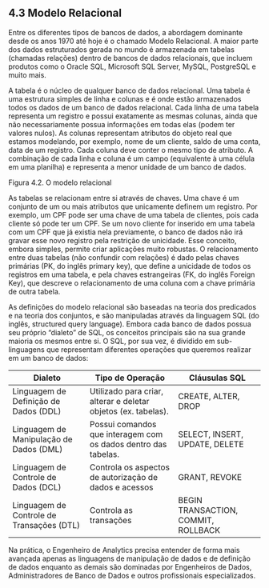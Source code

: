 ## 4.3 Modelo Relacional

Entre os diferentes tipos de bancos de dados, a abordagem dominante desde os anos 1970 até hoje é o chamado Modelo Relacional. A maior parte dos dados estruturados gerada no mundo é armazenada em tabelas (chamadas relações) dentro de bancos de dados relacionais, que incluem produtos como o Oracle SQL, Microsoft SQL Server, MySQL, PostgreSQL e muito mais.

A tabela é o núcleo de qualquer banco de dados relacional. Uma tabela é uma estrutura simples de linha e colunas e é onde estão armazenados todos os dados de um banco de dados relacional. Cada linha de uma tabela representa um registro e  possui exatamente as mesmas colunas, ainda que não necessariamente possua informações em todas elas (podem ter valores nulos). As colunas representam atributos do objeto real que estamos modelando, por exemplo, nome de um cliente, saldo de uma conta, data de um registro. Cada coluna deve conter o mesmo tipo de atributo. A combinação de cada linha e coluna é um campo (equivalente à uma célula em uma planilha) e representa a menor unidade de um banco de dados.

Figura 4.2. O modelo relacional

As tabelas se relacionam entre si através de chaves. Uma chave é um conjunto de um ou mais atributos que unicamente definem um registro. Por exemplo, um CPF pode ser uma chave de uma tabela de clientes, pois cada cliente só pode ter um CPF.  Se um novo cliente for inserido em uma tabela com um CPF que já existia nela previamente, o banco de dados não irá gravar esse novo registro pela restrição de unicidade. Esse conceito, embora simples, permite criar aplicações muito robustas. O relacionamento entre duas tabelas (não confundir com relações) é dado pelas chaves primárias (PK, do inglês primary key), que define a unicidade de todos os registros em uma tabela, e pela chaves estrangeiras (FK, do inglês Foreign Key), que descreve o relacionamento de uma coluna com a chave primária de outra tabela. 

As definições do modelo relacional são baseadas na teoria dos predicados e na teoria dos conjuntos, e são manipuladas através da linguagem SQL (do inglês, structured query language). Embora cada banco de dados possua seu próprio “dialeto” de SQL, os conceitos principais são na sua grande maioria os mesmos entre si.  O SQL, por sua vez, é dividido em sub-linguagens que representam diferentes operações que queremos realizar em um banco de dados:

| Dialeto                                   | Tipo de Operação                                               | Cláusulas SQL                       |
|-------------------------------------------|----------------------------------------------------------------|-------------------------------------|
| Linguagem de Definição de Dados (DDL)     | Utilizado para criar, alterar e deletar objetos (ex. tabelas). | CREATE,  ALTER, DROP                |
| Linguagem  de Manipulação de Dados (DML)  | Possui comandos que interagem com os dados dentro das tabelas. | SELECT, INSERT, UPDATE, DELETE      |
| Linguagem  de Controle de Dados (DCL)     | Controla os aspectos de autorização de dados e acessos         | GRANT, REVOKE                       |
| Linguagem de Controle de Transações (DTL) | Controla as transações                                         | BEGIN TRANSACTION, COMMIT, ROLLBACK |

Na prática, o Engenheiro de Analytics precisa entender de forma mais avançada apenas as linguagens de manipulação de dados e de definição de dados enquanto as demais são dominadas por Engenheiros de Dados, Administradores de Banco de Dados e outros profissionais especializados.
